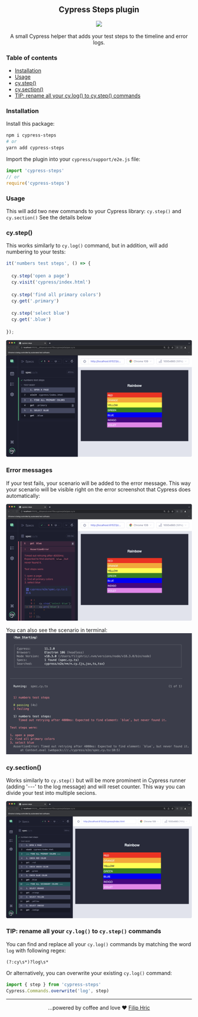 <h2 align=center>Cypress Steps plugin</h2>
<p align="center">
<a href="https://github.com/sponsors/filiphric"><img src="https://img.shields.io/static/v1?label=Sponsor&message=%E2%9D%A4&logo=GitHub&color=%23fe8e86" /></a>
</p>

<p align="center">
A small Cypress helper that adds your test steps to the timeline and error logs.
</p>

### Table of contents
- [Installation](#installation)
- [Usage](#usage)
- [cy.step()](#cystep)
- [cy.section()](#cysection)
- [TIP: rename all your cy.log() to cy.step() commands](#tip-rename-all-your-cylog-to-cystep-commands)

### Installation

Install this package:
```bash
npm i cypress-steps
# or
yarn add cypress-steps
```

Import the plugin into your `cypress/support/e2e.js` file:
```js
import 'cypress-steps'
// or
require('cypress-steps')
```

### Usage
This will add two new commands to your Cypress library: `cy.step()` and `cy.section()` See the details below

### cy.step()
This works similarly to `cy.log()` command, but in addition, will add numbering to your tests:

```ts
it('numbers test steps', () => {

  cy.step('open a page')
  cy.visit('cypress/index.html')

  cy.step('find all primary colors')
  cy.get('.primary')

  cy.step('select blue')
  cy.get('.blue')

});
```

![screenshot.png](images/screenshot.png)

### Error messages
If your test fails, your scenario will be added to the error message. This way your scenario will be visible right on the error screenshot that Cypress does automatically:

![error scenario](images/error.png)

You can also see the scenario in terminal:
![error in terminal](images/terminal.png)

### cy.section()
Works similarly to `cy.step()` but will be more prominent in Cypress runner (adding '---' to the log message) and will reset counter. This way you can divide your test into multiple secions. 

![sections](images/sections.png)

### TIP: rename all your `cy.log()` to `cy.step()` commands

You can find and replace all your `cy.log()` commands by matching the word `log` with following regex:
```
(?:cy\s*)?log\s*
```
Or alternatively, you can overwrite your existing `cy.log()` command:

```js
import { step } from 'cypress-steps'
Cypress.Commands.overwrite('log', step)
```


<hr>
<p align="center">
...powered by coffee and love ❤️  <a href="https://filiphric.com">Filip Hric
</p>
